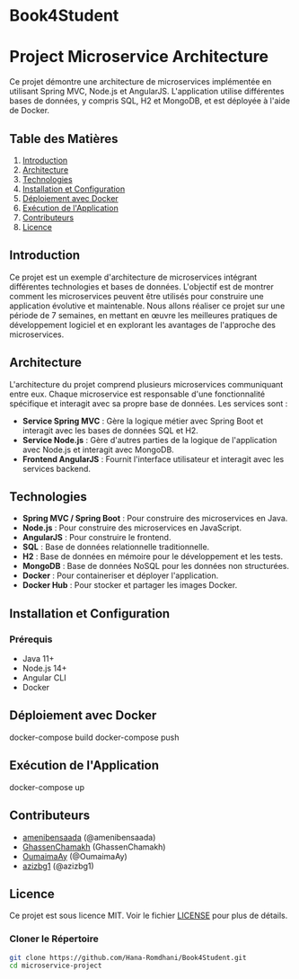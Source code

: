 # Book4Student

# Project Microservice Architecture

Ce projet démontre une architecture de microservices implémentée en utilisant Spring MVC, Node.js et AngularJS. L'application utilise différentes bases de données, y compris SQL, H2 et MongoDB, et est déployée à l'aide de Docker.

## Table des Matières
1. [Introduction](#introduction)
2. [Architecture](#architecture)
3. [Technologies](#technologies)
4. [Installation et Configuration](#installation-et-configuration)
8. [Déploiement avec Docker](#déploiement-avec-docker)
9. [Exécution de l'Application](#exécution-de-lapplication)
10. [Contributeurs](#contribuer)
11. [Licence](#licence)



## Introduction

Ce projet est un exemple d'architecture de microservices intégrant différentes technologies et bases de données. L'objectif est de montrer comment les microservices peuvent être utilisés pour construire une application évolutive et maintenable. Nous allons réaliser ce projet sur une période de 7 semaines, en mettant en œuvre les meilleures pratiques de développement logiciel et en explorant les avantages de l'approche des microservices.



## Architecture
L'architecture du projet comprend plusieurs microservices communiquant entre eux. Chaque microservice est responsable d'une fonctionnalité spécifique et interagit avec sa propre base de données. Les services sont :

- **Service Spring MVC** : Gère la logique métier avec Spring Boot et interagit avec les bases de données SQL et H2.
- **Service Node.js** : Gère d'autres parties de la logique de l'application avec Node.js et interagit avec MongoDB.
- **Frontend AngularJS** : Fournit l'interface utilisateur et interagit avec les services backend.

## Technologies
- **Spring MVC / Spring Boot** : Pour construire des microservices en Java.
- **Node.js** : Pour construire des microservices en JavaScript.
- **AngularJS** : Pour construire le frontend.
- **SQL** : Base de données relationnelle traditionnelle.
- **H2** : Base de données en mémoire pour le développement et les tests.
- **MongoDB** : Base de données NoSQL pour les données non structurées.
- **Docker** : Pour containeriser et déployer l'application.
- **Docker Hub** : Pour stocker et partager les images Docker.

## Installation et Configuration

### Prérequis
- Java 11+
- Node.js 14+
- Angular CLI
- Docker
## Déploiement avec Docker
docker-compose build
docker-compose push
## Exécution de l'Application
docker-compose up
## Contributeurs 
- [amenibensaada](https://github.com/amenibensaada/) (@amenibensaada) 
- [GhassenChamakh](https://github.com/GhassenChamakh) (GhassenChamakh) 
- [OumaimaAy](https://github.com/OumaimaAy) (@OumaimaAy) 
- [azizbg1](https://github.com/azizbg1) (@azizbg1)
## Licence
Ce projet est sous licence MIT. Voir le fichier [LICENSE](./LICENSE) pour plus de détails.

### Cloner le Répertoire
```sh
git clone https://github.com/Hana-Romdhani/Book4Student.git 
cd microservice-project
